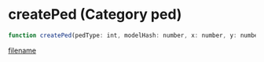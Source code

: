 # createPed (Category ped)

```js
function createPed(pedType: int, modelHash: number, x: number, y: number, z: number, heading: number, isNetwork: boolean, thisScriptCheck: boolean): number
```

[filename](createPed_m.md ':include')